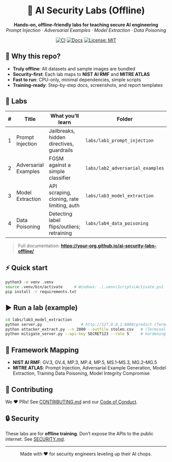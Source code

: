 <div align="center">

# 🔐 AI Security Labs (Offline)
**Hands-on, offline-friendly labs for teaching secure AI engineering**  
*Prompt Injection · Adversarial Examples · Model Extraction · Data Poisoning*

[![CI](https://img.shields.io/github/actions/workflow/status/your-org/ai-security-labs-offline/ci.yml?label=lint)](./.github/workflows/ci.yml)
[![Docs](https://img.shields.io/badge/docs-mkdocs--material-blue)](https://your-org.github.io/ai-security-labs-offline/)
[![License: MIT](https://img.shields.io/badge/License-MIT-green.svg)](./LICENSE)

</div>

## 🚀 Why this repo?
- **Truly offline**: All datasets and sample images are bundled
- **Security-first**: Each lab maps to **NIST AI RMF** and **MITRE ATLAS**
- **Fast to run**: CPU-only, minimal dependencies, simple scripts
- **Training-ready**: Step-by-step docs, screenshots, and report templates

## 🧪 Labs
| # | Title | What you’ll learn | Folder |
|---|-------|--------------------|--------|
| 1 | Prompt Injection | Jailbreaks, hidden directives, guardrails | `labs/lab1_prompt_injection` |
| 2 | Adversarial Examples | FGSM against a simple classifier | `labs/lab2_adversarial_examples` |
| 3 | Model Extraction | API scraping, cloning, rate limiting, auth | `labs/lab3_model_extraction` |
| 4 | Data Poisoning | Detecting label flips/outliers; retraining | `labs/lab4_data_poisoning` |

> Full documentation: **https://your-org.github.io/ai-security-labs-offline/**

## ⚡ Quick start
```bash
python3 -m venv .venv
source .venv/bin/activate     # Windows: .\.venv\Scripts\Activate.ps1
pip install -r requirements.txt
```

## ▶️ Run a lab (example)
```bash
cd labs/lab3_model_extraction
python server.py                 # http://127.0.0.1:8000/predict (Terminal A)
python attacker_extract.py --n 2000 --outfile stolen.csv   # (Terminal B)
python mitigate_server.py --api-key SECRET123 --rate 5     # hardening
```

## 🧭 Framework Mapping
- **NIST AI RMF**: GV.3, GV.4, MP.3, MP.4, MP.5, MS.1–MS.3, MG.2–MG.5  
- **MITRE ATLAS**: Prompt Injection, Adversarial Example Generation, Model Extraction, Training Data Poisoning, Model Integrity Compromise

## 🤝 Contributing
We ❤️ PRs! See [CONTRIBUTING.md](./CONTRIBUTING.md) and our [Code of Conduct](./CODE_OF_CONDUCT.md).

## 🔒 Security
These labs are for **offline training**. Don’t expose the APIs to the public internet. See [SECURITY.md](./SECURITY.md).

---

<div align="center">
Made with ❤️ for security engineers leveling up their AI chops.
</div>

